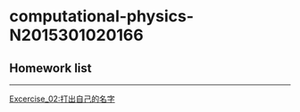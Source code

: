 # computational-physics-N2015301020166
## Homework list
***
[Excercise_02:打出自己的名字](https://github.com/xs571857920/computational-physics-N2015301020166/blob/master/Excercise02%EF%BC%9A%E6%89%93%E5%87%BA%E8%87%AA%E5%B7%B1%E7%9A%84%E5%90%8D%E5%AD%97.png) 
